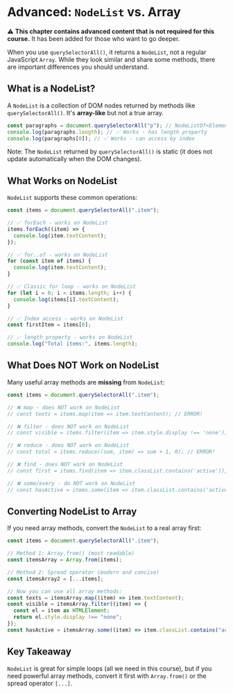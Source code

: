 # Advanced: `NodeList` vs. Array

⚠️ **This chapter contains advanced content that is not required for this course.** It has been added for those who want to go deeper.

When you use `querySelectorAll()`, it returns a `NodeList`, not a regular JavaScript `Array`. While they look similar and share some methods, there are important differences you should understand.

## What is a NodeList?

A `NodeList` is a collection of DOM nodes returned by methods like `querySelectorAll()`. It's **array-like** but not a true array.

```typescript
const paragraphs = document.querySelectorAll("p"); // NodeListOf<Element>
console.log(paragraphs.length); // ✅ Works - has length property
console.log(paragraphs[0]); // ✅ Works - can access by index
```

Note: The `NodeList` returned by `querySelectorAll()` is static (it does not update automatically when the DOM changes).

## What Works on NodeList

`NodeList` supports these common operations:

```typescript
const items = document.querySelectorAll(".item");

// ✅ forEach - works on NodeList
items.forEach((item) => {
  console.log(item.textContent);
});

// ✅ for..of - works on NodeList
for (const item of items) {
  console.log(item.textContent);
}

// ✅ Classic for loop - works on NodeList
for (let i = 0; i < items.length; i++) {
  console.log(items[i].textContent);
}

// ✅ Index access - works on NodeList
const firstItem = items[0];

// ✅ length property - works on NodeList
console.log("Total items:", items.length);
```

## What Does NOT Work on NodeList

Many useful array methods are **missing** from `NodeList`:

```typescript
const items = document.querySelectorAll(".item");

// ❌ map - does NOT work on NodeList
// const texts = items.map(item => item.textContent); // ERROR!

// ❌ filter - does NOT work on NodeList
// const visible = items.filter(item => item.style.display !== 'none'); // ERROR!

// ❌ reduce - does NOT work on NodeList
// const total = items.reduce((sum, item) => sum + 1, 0); // ERROR!

// ❌ find - does NOT work on NodeList
// const first = items.find(item => item.classList.contains('active')); // ERROR!

// ❌ some/every - do NOT work on NodeList
// const hasActive = items.some(item => item.classList.contains('active')); // ERROR!
```

## Converting NodeList to Array

If you need array methods, convert the `NodeList` to a real array first:

```typescript
const items = document.querySelectorAll(".item");

// Method 1: Array.from() (most readable)
const itemsArray = Array.from(items);

// Method 2: Spread operator (modern and concise)
const itemsArray2 = [...items];

// Now you can use all array methods:
const texts = itemsArray.map((item) => item.textContent);
const visible = itemsArray.filter((item) => {
  const el = item as HTMLElement;
  return el.style.display !== "none";
});
const hasActive = itemsArray.some((item) => item.classList.contains("active"));
```

## Key Takeaway

`NodeList` is great for simple loops (all we need in this course), but if you need powerful array methods, convert it first with `Array.from()` or the spread operator `[...]`.

